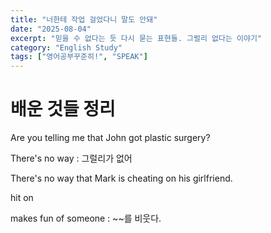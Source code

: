 ```yaml
---
title: "너한테 작업 걸었다니 말도 안돼"
date: "2025-08-04"
excerpt: "믿을 수 없다는 듯 다시 묻는 표현들. 그럴리 없다는 이야기"
category: "English Study"
tags: ["영어공부꾸준히!", "SPEAK"]
---
```


# 배운 것들 정리

Are you telling me that John got plastic surgery?

There's no way : 그럴리가 없어

There's no way that Mark is cheating on his girlfriend.

hit on

makes fun of someone : ~~를 비웃다.

